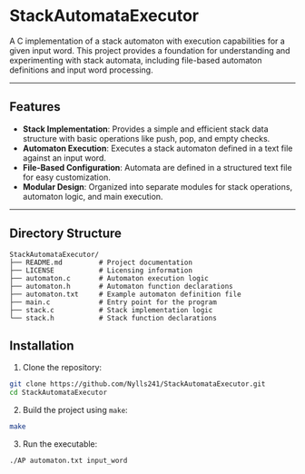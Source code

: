 # StackAutomataExecutor

A C implementation of a stack automaton with execution capabilities for a given input word. This project provides a foundation for understanding and experimenting with stack automata, including file-based automaton definitions and input word processing.

---

## **Features**
- **Stack Implementation**: Provides a simple and efficient stack data structure with basic operations like push, pop, and empty checks.
- **Automaton Execution**: Executes a stack automaton defined in a text file against an input word.
- **File-Based Configuration**: Automata are defined in a structured text file for easy customization.
- **Modular Design**: Organized into separate modules for stack operations, automaton logic, and main execution.

---

## **Directory Structure**

```plaintext
StackAutomataExecutor/
├── README.md         # Project documentation
├── LICENSE           # Licensing information
├── automaton.c       # Automaton execution logic
├── automaton.h       # Automaton function declarations
├── automaton.txt     # Example automaton definition file
├── main.c            # Entry point for the program
├── stack.c           # Stack implementation logic
└── stack.h           # Stack function declarations
```

## Installation  
1. Clone the repository:   
```sh
git clone https://github.com/Nylls241/StackAutomataExecutor.git
cd StackAutomataExecutor
```
2. Build the project using `make`:
```sh
make
```

3. Run the executable:
```sh
./AP automaton.txt input_word
```



